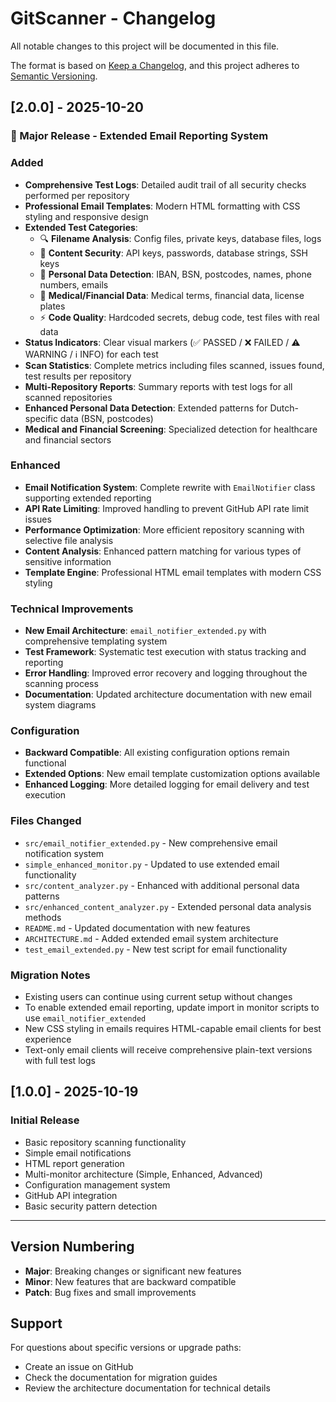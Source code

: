 # GitScanner - Changelog

All notable changes to this project will be documented in this file.

The format is based on [Keep a Changelog](https://keepachangelog.com/en/1.0.0/),
and this project adheres to [Semantic Versioning](https://semver.org/spec/v2.0.0.html).

## [2.0.0] - 2025-10-20

### 🎉 Major Release - Extended Email Reporting System

### Added
- **Comprehensive Test Logs**: Detailed audit trail of all security checks performed per repository
- **Professional Email Templates**: Modern HTML formatting with CSS styling and responsive design
- **Extended Test Categories**:
  - 🔍 **Filename Analysis**: Config files, private keys, database files, logs
  - 🔐 **Content Security**: API keys, passwords, database strings, SSH keys  
  - 👤 **Personal Data Detection**: IBAN, BSN, postcodes, names, phone numbers, emails
  - 🏥 **Medical/Financial Data**: Medical terms, financial data, license plates
  - ⚡ **Code Quality**: Hardcoded secrets, debug code, test files with real data
- **Status Indicators**: Clear visual markers (✅ PASSED / ❌ FAILED / ⚠️ WARNING / ℹ️ INFO) for each test
- **Scan Statistics**: Complete metrics including files scanned, issues found, test results per repository
- **Multi-Repository Reports**: Summary reports with test logs for all scanned repositories
- **Enhanced Personal Data Detection**: Extended patterns for Dutch-specific data (BSN, postcodes)
- **Medical and Financial Screening**: Specialized detection for healthcare and financial sectors

### Enhanced
- **Email Notification System**: Complete rewrite with `EmailNotifier` class supporting extended reporting
- **API Rate Limiting**: Improved handling to prevent GitHub API rate limit issues
- **Performance Optimization**: More efficient repository scanning with selective file analysis
- **Content Analysis**: Enhanced pattern matching for various types of sensitive information
- **Template Engine**: Professional HTML email templates with modern CSS styling

### Technical Improvements
- **New Email Architecture**: `email_notifier_extended.py` with comprehensive templating system
- **Test Framework**: Systematic test execution with status tracking and reporting
- **Error Handling**: Improved error recovery and logging throughout the scanning process
- **Documentation**: Updated architecture documentation with new email system diagrams

### Configuration
- **Backward Compatible**: All existing configuration options remain functional
- **Extended Options**: New email template customization options available
- **Enhanced Logging**: More detailed logging for email delivery and test execution

### Files Changed
- `src/email_notifier_extended.py` - New comprehensive email notification system
- `simple_enhanced_monitor.py` - Updated to use extended email functionality
- `src/content_analyzer.py` - Enhanced with additional personal data patterns
- `src/enhanced_content_analyzer.py` - Extended personal data analysis methods
- `README.md` - Updated documentation with new features
- `ARCHITECTURE.md` - Added extended email system architecture
- `test_email_extended.py` - New test script for email functionality

### Migration Notes
- Existing users can continue using current setup without changes
- To enable extended email reporting, update import in monitor scripts to use `email_notifier_extended`
- New CSS styling in emails requires HTML-capable email clients for best experience
- Text-only email clients will receive comprehensive plain-text versions with full test logs

## [1.0.0] - 2025-10-19

### Initial Release
- Basic repository scanning functionality
- Simple email notifications
- HTML report generation
- Multi-monitor architecture (Simple, Enhanced, Advanced)
- Configuration management system
- GitHub API integration
- Basic security pattern detection

---

## Version Numbering

- **Major**: Breaking changes or significant new features
- **Minor**: New features that are backward compatible  
- **Patch**: Bug fixes and small improvements

## Support

For questions about specific versions or upgrade paths:
- Create an issue on GitHub
- Check the documentation for migration guides
- Review the architecture documentation for technical details